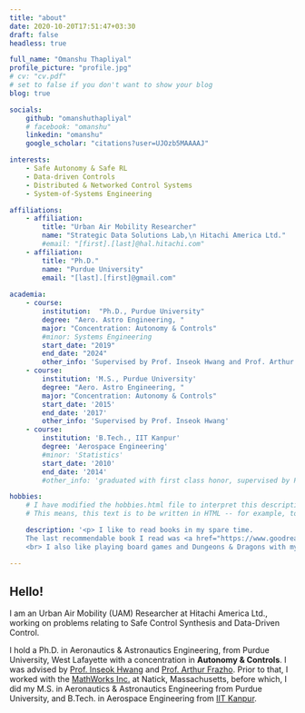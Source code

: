 ```yaml
---
title: "about"
date: 2020-10-20T17:51:47+03:30
draft: false
headless: true

full_name: "Omanshu Thapliyal"
profile_picture: "profile.jpg"
# cv: "cv.pdf"
# set to false if you don't want to show your blog
blog: true

socials:
    github: "omanshuthapliyal"
    # facebook: "omanshu"
    linkedin: "omanshu"
    google_scholar: "citations?user=UJOzb5MAAAAJ"

interests:
    - Safe Autonomy & Safe RL
    - Data-driven Controls
    - Distributed & Networked Control Systems
    - System-of-Systems Engineering

affiliations:
    - affiliation:
        title: "Urban Air Mobility Researcher"
        name: "Strategic Data Solutions Lab,\n Hitachi America Ltd."
        #email: "[first].[last]@hal.hitachi.com"
    - affiliation:
        title: "Ph.D."
        name: "Purdue University"
        email: "[last].[first]@gmail.com"
    
academia:
    - course:
        institution:  "Ph.D., Purdue University"
        degree: "Aero. Astro Engineering, "
        major: "Concentration: Autonomy & Controls"
        #minor: Systems Engineering
        start_date: "2019"
        end_date: "2024"
        other_info: 'Supervised by Prof. Inseok Hwang and Prof. Arthur Frazho'
    - course:
        institution: 'M.S., Purdue University'
        degree: "Aero. Astro Engineering, "
        major: "Concentration: Autonomy & Controls"
        start_date: '2015'
        end_date: '2017'
        other_info: 'Supervised by Prof. Inseok Hwang'
    - course:
        institution: 'B.Tech., IIT Kanpur'
        degree: 'Aerospace Engineering'
        #minor: 'Statistics'
        start_date: '2010'
        end_date: '2014'
        #other_info: 'graduated with first class honor, supervised by Prof.  Cool!'

hobbies:
    # I have modified the hobbies.html file to interpret this description field as HTML text by including "safeHTML". 
    # This means, this text is to be written in HTML -- for example, to insert link, do NOT use [link text](url), but use <a href="url">link text</a> instead.

    description: '<p> I like to read books in my spare time. 
    The last recommendable book I read was <a href="https://www.goodreads.com/book/show/196618871-1177-b-c">1177 B.C.</a> At the moment I am reading <a href="https://www.goodreads.com/book/show/51199750-some-assembly-required"> Some Assembly Required </a> and <a href="https://www.goodreads.com/book/show/60658614-the-joy-of-abstraction">Joy of Abstraction</a>. 
    <br> I also like playing board games and Dungeons & Dragons with my party. <s>I am currently trying to level up my Half - Elf Bard</s> RIP, Rye Bread. I love live music and am generally into progressive rock. I also play a little myself. Friends often find me playing my guitar or ukulele before I am forced to shut down. I also play some video games from time to time. If I really want to waste a day, I fire up a game of Sid Meier’s Civilization (V over VI; eagerly waiting for VII). </p>'

---
```


## Hello!


I am an Urban Air Mobility (UAM) Researcher at Hitachi America Ltd., working on problems relating to Safe Control Synthesis and Data-Driven Control.

I hold a Ph.D. in Aeronautics & Astronautics Engineering, from Purdue University, West Lafayette with a concentration in **Autonomy & Controls**. 
I was advised by [Prof. Inseok Hwang](https://engineering.purdue.edu/AAE/people/ptProfile?resource_id=1403) and [Prof. Arthur Frazho](https://engineering.purdue.edu/AAE/people/ptProfile?resource_id=1339). Prior to that, I worked with the [MathWorks Inc.](https://www.mathworks.com) at Natick, Massachusetts, before which, I did my M.S. in Aeronautics & Astronautics Engineering from Purdue University, and B.Tech. in Aerospace Engineering from [IIT Kanpur](https://www.iitk.ac.in/aero/).
